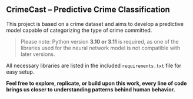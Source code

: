 ## CrimeCast – Predictive Crime Classification

This project is based on a crime dataset and aims to develop a predictive model capable of categorizing the type of crime committed.

> Please note: Python version **3.10 or 3.11** is required, as one of the libraries used for the neural network model is not compatible with later versions.

All necessary libraries are listed in the included `requirements.txt` file for easy setup.

**Feel free to explore, replicate, or build upon this work, every line of code brings us closer to understanding patterns behind human behavior.** 
